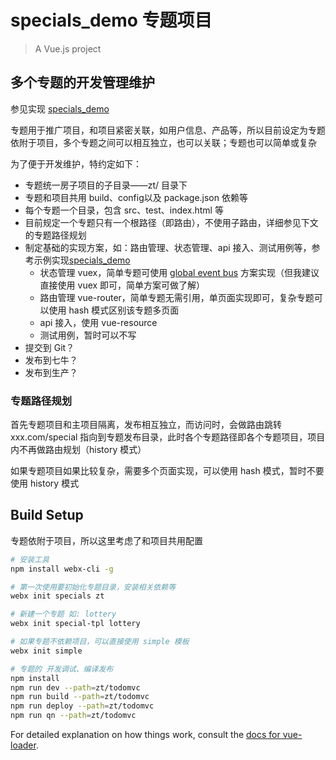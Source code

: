 # specials_demo 专题项目

> A Vue.js project

## 多个专题的开发管理维护

参见实现 [specials_demo](https://github.com/webcoding/specials_demo)

专题用于推广项目，和项目紧密关联，如用户信息、产品等，所以目前设定为专题依附于项目，多个专题之间可以相互独立，也可以关联；专题也可以简单或复杂

为了便于开发维护，特约定如下：

- 专题统一房子项目的子目录——zt/ 目录下
- 专题和项目共用 build、config以及 package.json 依赖等
- 每个专题一个目录，包含 src、test、index.html 等
- 目前规定一个专题只有一个根路径（即路由），不使用子路由，详细参见下文的专题路径规划
- 制定基础的实现方案，如：路由管理、状态管理、api 接入、测试用例等，参考示例实现[specials_demo](https://github.com/webcoding/specials_demo)
  - 状态管理 vuex，简单专题可使用 [global event bus](https://vuejs.org/v2/guide/components.html#Non-Parent-Child-Communication) 方案实现（但我建议直接使用 vuex 即可，简单方案可做了解）
  - 路由管理 vue-router，简单专题无需引用，单页面实现即可，复杂专题可以使用 hash 模式区别该专题多页面
  - api 接入，使用 vue-resource
  - 测试用例，暂时可以不写
- 提交到 Git？
- 发布到七牛？
- 发布到生产？

### 专题路径规划

首先专题项目和主项目隔离，发布相互独立，而访问时，会做路由跳转 xxx.com/special 指向到专题发布目录，此时各个专题路径即各个专题项目，项目内不再做路由规划（history 模式）

如果专题项目如果比较复杂，需要多个页面实现，可以使用 hash 模式，暂时不要使用 history 模式

## Build Setup

专题依附于项目，所以这里考虑了和项目共用配置

``` bash
# 安装工具
npm install webx-cli -g

# 第一次使用要初始化专题目录，安装相关依赖等
webx init specials zt

# 新建一个专题 如: lottery
webx init special-tpl lottery

# 如果专题不依赖项目，可以直接使用 simple 模板
webx init simple

# 专题的 开发调试、编译发布
npm install
npm run dev --path=zt/todomvc
npm run build --path=zt/todomvc
npm run deploy --path=zt/todomvc
npm run qn --path=zt/todomvc
```

For detailed explanation on how things work, consult the [docs for vue-loader](http://vuejs.github.io/vue-loader).


